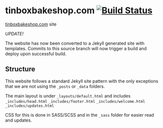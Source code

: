 # tinboxbakeshop.com [![Build Status](https://travis-ci.org/tinboxbakeshop/tinboxbakeshop.github.io.svg?branch=source)](https://travis-ci.org/tinboxbakeshop/tinboxbakeshop.github.io)

[tinboxbakeshop.com](tinboxbakeshop.com) site

*UPDATE!*

The website has now been converted to a Jekyll generated site with templates. Commits to this source branch will now trigger a build and deploy upon successful build.

## Structure

This website follows a standard Jekyll site pattern with the only exceptions that we are not using the ```_posts``` or ```_data``` folders.

The main layout is under ```_layouts/default.html``` and includes ```_includes/head.html``` ```_includes/footer.html``` ```_includes/welcome.html``` ```_includes/updates.html```

CSS for this is done in SASS/SCSS and in the ```_sass``` folder for easier read and updates.

